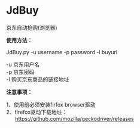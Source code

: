 # JdBuy

京东自动抢购(浏览器)

<b>使用方法：</b>

JdBuy.py -u username -p password -l buyurl 

-u 京东用户名<br/>
-p 京东密码<br/>
-l 购买京东商品的链接地址<br/>


<b>注意事项：</b>

1、使用前必须安装firfox browser驱动<br/>
2、firefox驱动下载地址：<br/>
 &nbsp;&nbsp;&nbsp;&nbsp;&nbsp; https://github.com/mozilla/geckodriver/releases

